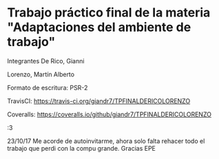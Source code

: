 # Trabajo práctico final de la materia "Adaptaciones del ambiente de trabajo"
Integrantes
  De Rico, Gianni
  
  Lorenzo, Martín Alberto

Formato de escritura: PSR-2

TravisCI: https://travis-ci.org/giandr7/TPFINALDERICOLORENZO

Coveralls: https://coveralls.io/github/giandr7/TPFINALDERICOLORENZO

:3

23/10/17 Me acorde de autoinvitarme, ahora solo falta rehacer todo el trabajo que perdi con la compu grande. Gracias EPE
